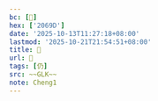 ```yaml
---
bc: [𠚝]
hex: ['2069D']
date: '2025-10-13T11:27:18+08:00'
lastmod: '2025-10-21T21:54:51+08:00'
title: 󰖳
url: 󰖳
tags: [仍]
src: ~~GLK~~
note: Cheng1
---
```


